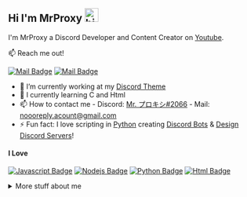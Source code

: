 ## Hi I'm MrProxy <img src="https://user-images.githubusercontent.com/1303154/88677602-1635ba80-d120-11ea-84d8-d263ba5fc3c0.gif" width="28px" alt="hi">

I'm MrProxy a Discord Developer and Content Creator on [Youtube](https://youtube.com/c/MrProxy1).

:mailbox: Reach me out!

[![Mail Badge](https://img.shields.io/badge/-MrProxy-e74c3c?style=flat&labelColor=e74c3c&logo=youtube&logoColor=white)](https://youtube.com/c/MrProxy1) 
[![Mail Badge](https://img.shields.io/badge/-MrProxyy-c0392b?style=flat&labelColor=c0392b&logo=gmail&logoColor=white)](mailto:noooreply.acount@gmail.com)


- 🔭 I’m currently working at my [Discord Theme](https://github.com/Mr-Proxy-source/Discord-Themes)
- 📖 I currently learning C and Html
- 📫 How to contact me - Discord: [Mr. プロキシ#2066](https://discord.gg/Ha3WjFhsr5) - Mail: [noooreply.acount@gmail.com](mailto:noooreply.acount@gmail.com)
- ⚡ Fun fact: I love scripting in [Python](https://www.python.org/) creating [Discord Bots](https://github.com/Mr-Proxy-source/Discord-Visual-Studio-Code) & [Design Discord Servers](https://discord.gg/Ha3WjFhsr5)!

#### I Love


 [![Javascript Badge](https://img.shields.io/badge/-Javascript-F0DB4F?style=for-the-badge&labelColor=black&logo=javascript&logoColor=F0DB4F)](#)  [![Nodejs Badge](https://img.shields.io/badge/-Nodejs-3C873A?style=for-the-badge&labelColor=black&logo=node.js&logoColor=3C873A)](#) [![Python Badge](https://img.shields.io/badge/-Python-F0DB4F?style=for-the-badge&labelColor=&logoColor=F0DB4F)](#) [![Html Badge](https://img.shields.io/badge/-Html-007acc?style=for-the-badge&labelColor=black&logo=007acc)](#) 


<details>
<summary>
  More stuff about me
</summary>

<br >

I love sharing my codes and love to discord app im banned from discord much time but i didnt stop sharing my skills about discord

#### Coding Stats


```text
Python      5 hrs 12 mins    ██████████████████▓░░░░░░░░░░░░░░░   40.29 % 
HTML        3 hrs 50 mins    ████████████████▒░░░░░░░░░░░░░░░░░   30.61 % 
C           2 hrs 15 mins    ████████████░░░░░░░░░░░░░░░░░░░░░░   14.63 % 
Css         1 hrs 27 mins    ██████████░░░░░░░░░░░░░░░░░░░░░░░░   10.02 % 
Php         0 hr  12 mins    ███░░░░░░░░░░░░░░░░░░░░░░░░░░░░░░░   04.46 % 
```


#### Github Stats

![Mr-Proxy-source's github stats](https://github-readme-stats.vercel.app/api?username=Mr-Proxy-source&count_private=true&theme=tokyonight&hide=contribs,prs)

</details>

